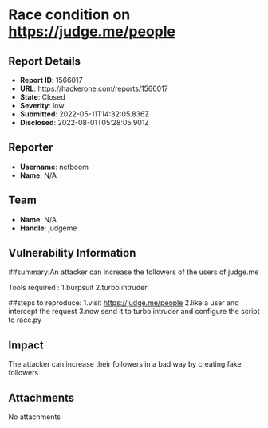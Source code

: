 # Race condition on https://judge.me/people

## Report Details
- **Report ID**: 1566017
- **URL**: https://hackerone.com/reports/1566017
- **State**: Closed
- **Severity**: low
- **Submitted**: 2022-05-11T14:32:05.836Z
- **Disclosed**: 2022-08-01T05:28:05.901Z

## Reporter
- **Username**: netboom
- **Name**: N/A

## Team
- **Name**: N/A
- **Handle**: judgeme

## Vulnerability Information
##summary:An attacker can increase the followers of  the users of judge.me

Tools required : 
1.burpsuit
2.turbo intruder

##steps to reproduce:
1.visit https://judge.me/people
2.like a user and intercept the request
3.now  send it to turbo intruder and configure the script to 
     race.py

## Impact

The attacker can increase their followers in a bad way by creating fake followers

## Attachments
No attachments
